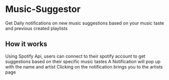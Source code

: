 # Music-Suggestor
Get Daily notifications on new music suggestions based on your music taste and previous created playlists

## How it works
Using Spotify Api, users can connect to their spotify account to get suggestions based on their specific music tastes
A Notification will pop up with the name and artist
Clicking on the notification brings you to the artists page
